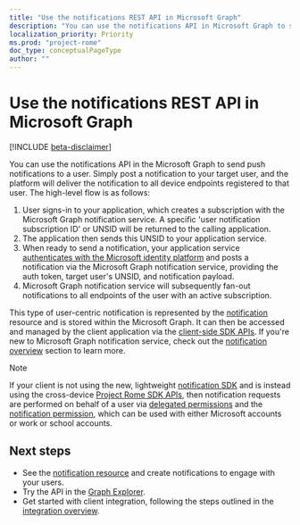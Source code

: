 ```yaml
---
title: "Use the notifications REST API in Microsoft Graph"
description: "You can use the notifications API in Microsoft Graph to send push notifications to a user. Simply target a user account to send a notification to, and the platform will deliver the notification to all device endpoints. Notifications API requests are performed on behalf of a user via delegated permissions and the [notification permission]( /graph/permissions_reference), which can be used with either Microsoft accounts or work or school accounts."
localization_priority: Priority
ms.prod: "project-rome"
doc_type: conceptualPageType
author: ""
---
```


# Use the notifications REST API in Microsoft Graph

[!INCLUDE [beta-disclaimer](../../includes/beta-disclaimer.md)]

You can use the notifications API in the Microsoft Graph to send push notifications to a user. Simply post a notification to your target user, and the platform will deliver the notification to all device endpoints registered to that user. The high-level flow is as follows:

1. User signs-in to your application, which creates a subscription with the Microsoft Graph notification service.  A specific 'user notification subscription ID' or UNSID will be returned to the calling application.
2. The application then sends this UNSID to your application service.
3. When ready to send a notification, your application service [authenticates with the Microsoft identity platform](/azure/active-directory/develop/v1-oauth2-client-creds-grant-flow) and posts a notification via the Microsoft Graph notification service, providing the auth token, target user's UNSID, and notification payload.
4. Microsoft Graph notification service will subsequently fan-out notifications to all endpoints of the user with an active subscription.  

This type of user-centric notification is represented by the [notification](../resources/projectrome-notification.md) resource and is stored within the Microsoft Graph. It can then be accessed and managed by the client application via the [client-side SDK APIs](https://aka.ms/GNSDK). If you're new to Microsoft Graph notification service, check out the [notification overview](https://docs.microsoft.com/en-us/graph/notifications-concept-overview) section to learn more.    

> [!NOTE]
> If your client is not using the new, lightweight [notification SDK](http://aka.ms/GNSDK) and is instead using the cross-device [Project Rome SDK APIs](https://github.com/microsoft/project-rome), then notification requests are performed on behalf of a user via [delegated permissions](/graph/permissions-reference#delegated-permissions-application-permissions-and-effective-permissions) and the [notification permission]( /graph/permissions_reference), which can be used with either Microsoft accounts or work or school accounts.


## Next steps
- See the [notification resource](../resources/projectrome-notification.md) and create notifications to engage with your users. 
- Try the API in the [Graph Explorer](https://developer.microsoft.com/graph/graph-explorer).
- Get started with client integration, following the steps outlined in the [integration overview](/graph/notifications-integration-e2e-overview).
